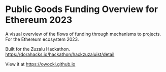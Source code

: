 # Public Goods Funding Overview for Ethereum 2023

A visual overview of the flows of funding through mechanisms to projects.  For the Ethereum ecosystem 2023.

Built for the Zuzalu Hackathon. https://dorahacks.io/hackathon/hackzuzaluist/detail

View it at https://owocki.github.io
